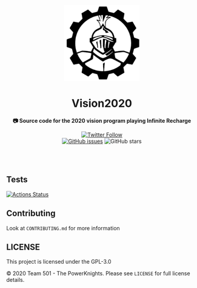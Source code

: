 <div align="center">
	<a href="http://powerknights.com/">
		<img src="./black-powerKnights-logo.png" width="200" height="200">
	</a>
	<h1>Vision2020</h1>
	<p>
		<b>📷 Source code for the 2020 vision program playing Infinite Recharge</b>
	</p>
    <a href="https://twitter.com/PowerKnights501"><img alt="Twitter Follow" src="https://img.shields.io/twitter/follow/PowerKnights501?style=social"></a>
    <br>
    <a href="https://github.com/Team-501-The-PowerKnights/Vision2020/issues"><img alt="GitHub issues" src="https://img.shields.io/github/issues/Team-501-The-PowerKnights/Vision2020"></a>
    <img alt="GitHub stars" src="https://img.shields.io/github/stars/Team-501-The-PowerKnights/Vision2020?style=social">
    <br>
	<br>
	<br>
	<br>
</div>

## Tests

[![Actions Status](https://github.com/team-501-the-powerknights/Vision2020/workflows/Python/badge.svg)](https://github.com/team-501-the-powerknights/Vision2020/actions)

## Contributing

Look at `CONTRIBUTING.md` for more information

## LICENSE

This project is licensed under the GPL-3.0

© 2020 Team 501 - The PowerKnights. Please see `LICENSE` for full license details.
